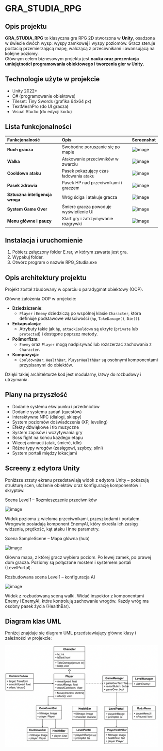 # GRA_STUDIA_RPG

## Opis projektu
**GRA_STUDIA_RPG** to klasyczna gra RPG 2D stworzona w **Unity**, osadzona w świecie dwóch wysp: wyspy zamkowej i wyspy poziomów. Gracz steruje postacią przemierzającą mapę, walczącą z przeciwnikami i awansującą na kolejne poziomy.  
Głównym celem biznesowym projektu jest **nauka oraz prezentacja umiejętności programowania obiektowego i tworzenia gier w Unity**.

## Technologie użyte w projekcie
- Unity 2022+
- C# (programowanie obiektowe)
- Tileset: Tiny Swords (grafika 64x64 px)
- TextMeshPro (do UI gracza)
- Visual Studio (do edycji kodu)

## Lista funkcjonalności

| Funkcjonalność             | Opis                                      | Screenshot                |
|:----------------------------|:-----------------------------------------|:---------------------------|
| **Ruch gracza**             | Swobodne poruszanie się po mapie          | ![image](https://github.com/user-attachments/assets/79d37da6-2a20-4843-a471-488d353dfe24) |
| **Walka**                   | Atakowanie przeciwników w zwarciu         | ![image](https://github.com/user-attachments/assets/0811acfb-c519-401e-9087-717f6a20ddcf) |
| **Cooldown ataku**          | Pasek pokazujący czas ładowania ataku     | ![image](https://github.com/user-attachments/assets/63569e07-841d-4d19-ba91-87f72393b0a2) |
| **Pasek zdrowia**           | Pasek HP nad przeciwnikami i graczem      | ![image](https://github.com/user-attachments/assets/8ebf17c4-c806-4d2c-b553-48b06647b57b) |
| **Sztuczna inteligencja wroga** | Wróg ściga i atakuje gracza           | ![image](https://github.com/user-attachments/assets/004102b9-ce0a-4039-8181-33713c387937) |
| **System Game Over**        | Śmierć gracza powoduje wyświetlenie UI    | ![image](https://github.com/user-attachments/assets/bb14340f-1a04-4de5-905b-ecb91d7a1959) |
| **Menu główne i pauzy**     | Start gry i zatrzymywanie rozgrywki       | ![image](https://github.com/user-attachments/assets/f8f800a7-f9b2-4c92-8659-75f9d32c164d) |

## Instalacja i uruchomienie

 1. Pobierz załączony folder E.rar, w którym zawarta jest gra.
 2. Wypakuj folder.
 3. Otwórz program o nazwie RPG_Studia.exe

## Opis architektury projektu

Projekt został zbudowany w oparciu o paradygmat obiektowy (OOP).

Główne założenia OOP w projekcie:
- **Dziedziczenie**: 
  - `Player` i `Enemy` dziedziczą po wspólnej klasie `Character`, która definiuje podstawowe właściwości (`hp`, `TakeDamage()`, `Die()`).
- **Enkapsulacja**: 
  - Atrybuty takie jak `hp`, `attackCooldown` są ukryte (`private` lub `protected`) i dostępne poprzez metody.
- **Polimorfizm**: 
  - `Enemy` oraz `Player` mogą nadpisywać lub rozszerzać zachowania z `Character`.
- **Kompozycja**: 
  - `CooldownBar`, `HealthBar`, `PlayerHealthBar` są osobnymi komponentami przypisanymi do obiektów.

Dzięki takiej architekturze kod jest modularny, łatwy do rozbudowy i utrzymania.

## Plany na przyszłość

- Dodanie systemu ekwipunku i przedmiotów
- Dodanie systemu zadań (questów)
- Interaktywne NPC (dialogi, sklepy)
- System poziomów doświadczenia (XP, leveling)
- Efekty dźwiękowe i tło muzyczne
- System zapisów i wczytywania gry
- Boss fight na końcu każdego etapu
- Więcej animacji (atak, śmierć, idle)
- Różne typy wrogów (zasięgowi, szybcy, silni)
- System portali między lokacjami

## Screeny z edytora Unity
Poniższe zrzuty ekranu przedstawiają widok z edytora Unity – pokazują strukturę scen, ułożenie obiektów oraz konfigurację komponentów i skryptów.

Scena Level1 – Rozmieszczenie przeciwników

![image](https://github.com/user-attachments/assets/c80bdb55-e281-413e-b7cf-ee3a51adb3aa)


Widok poziomu z wieloma przeciwnikami, przeszkodami i portalem. Wrogowie posiadają komponent EnemyAI, który określa ich zasięg widzenia, prędkość, kąt ataku i inne parametry.


Scena SampleScene – Mapa główna (hub)

![image](https://github.com/user-attachments/assets/b4b2e33a-2cd7-4061-9ba7-1e195ea593e6)


Główna mapa, z której gracz wybiera poziom. Po lewej zamek, po prawej dom gracza. Poziomy są połączone mostem i systemem portali (LevelPortal).


Rozbudowana scena Level1 – konfiguracja AI

![image](https://github.com/user-attachments/assets/4d26d8e6-1f94-4d7f-8162-af4e1740f31d)


Widok z rozbudowaną sceną walki. Widać inspektor z komponentami Enemy i EnemyAI, które kontrolują zachowanie wrogów. Każdy wróg ma osobny pasek życia (HealthBar).

## Diagram klas UML

Poniżej znajduje się diagram UML przedstawiający główne klasy i zależności w projekcie:

![UML Diagram](Diagram_UML_RPG.png)


